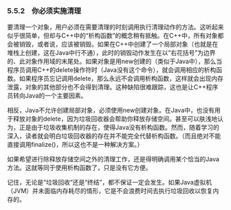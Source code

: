 ### 5.5.2　你必须实施清理

要清理一个对象，用户必须在需要清理的时刻调用执行清理动作的方法。这听起来似乎很简单，但却与C++中的“析构函数”的概念稍有抵触。在C++中，所有对象都会被销毁，或者说，应该被销毁。如果在C++中创建了一个局部对象（也就是在堆栈上创建，这在Java中行不通），此时的销毁动作发生在以“右花括号”为边界的、此对象作用域的末尾处。如果对象是用new创建的（类似于Java中），那么当程序员调用C++的delete操作符时（Java没有这个命令），就会调用相应的析构函数。如果程序员忘记调用delete，那么永远不会调用析构函数，这样就会出现内存泄露，对象的其他部分也不会得到清理。这种缺陷很难跟踪，这也是让C++程序员转向Java的一个主要因素。

相反，Java不允许创建局部对象，必须使用new创建对象。在Java中，也没有用于释放对象的delete，因为垃圾回收器会帮助你释放存储空间。甚至可以肤浅地认为，正是由于垃圾收集机制的存在，使得Java没有析构函数。然而，随着学习的深入，读者就会明白垃圾回收器的存在并不能完全代替析构函数。（而且绝对不能直接调用finalize()，所以这也不是一种解决方案。）

如果希望进行除释放存储空间之外的清理工作，还是得明确调用某个恰当的Java方法。这就等同于使用析构函数了，只是没有它方便。

记住，无论是“垃圾回收”还是“终结”，都不保证一定会发生。如果Java虚拟机（JVM）并未面临内存耗尽的情形，它是不会浪费时间去执行垃圾回收以恢复内存的。